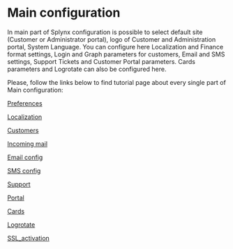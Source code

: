 Main configuration
==================

In main part of Splynx configuration is possible to select default site (Customer or Administrator portal), logo of Customer and Administration portal, System Language. You can configure here  Localization and Finance format settings, Login and Graph parameters for customers, Email and SMS settings, Support Tickets and Customer Portal parameters. Cards parameters and Logrotate can also be configured here.  

Please, follow the links below to find tutorial page about every single part of Main configuration:

[Preferences](configuration/main_configuration/preferences/preferences.md)

[Localization](configuration/main_configuration/localization/localization.md)

[Customers](configuration/main_configuration/customers/customers.md)

[Incoming mail](configuration/main_configuration/incoming_mail/incoming_mail.md)

[Email config](configuration/main_configuration/email_config/email_config.md)

[SMS config](configuration/main_configuration/sms_config/sms_config.md)

[Support](configuration/main_configuration/support/support.md)

[Portal](configuration/main_configuration/portal/portal.md)

[Cards](configuration/main_configuration/cards/cards.md)

[Logrotate](configuration/main_configuration/logrotate/logrotate.md)

[SSL_activation](configuration/main_configuration/SSL_activation/SSL_activation.md)
